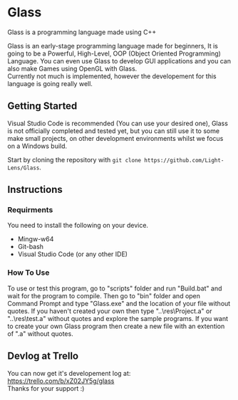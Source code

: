 # Glass
Glass is a programming language made using C++

Glass is an early-stage programming language made for beginners, It is going to be a Powerful, High-Level, OOP (Object Oriented Programming) Language. You can even use Glass to develop GUI applications and you can also make Games using OpenGL with Glass. <br />
Currently not much is implemented, however the developement for this language is going really well.

## Getting Started
Visual Studio Code is recommended (You can use your desired one), Glass is not officially completed and tested yet, but you can still use it to some make small projects, on other development environments whilst we focus on a Windows build.

Start by cloning the repository with `git clone https://github.com/Light-Lens/Glass`.

## Instructions
### Requirments
You need to install the following on your device. <br />
- Mingw-w64
- Git-bash
- Visual Studio Code (or any other IDE)

### How To Use
To use or test this program, go to "scripts" folder and run "Build.bat" and wait for the program to compile. Then go to "bin" folder and open Command Prompt and type "Glass.exe" and the location of your file without quotes. If you haven't created your own then type "..\res\Project.a" or "..\res\test.a" without quotes and explore the sample programs. If you want to create your own Glass program then create a new file with an extention of ".a" without quotes.

## Devlog at Trello
You can now get it's developement log at: https://trello.com/b/xZ02JY5g/glass <br />
Thanks for your support :)

